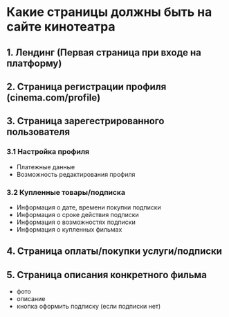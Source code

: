 # Какие страницы должны быть на сайте кинотеатра

## 1. Лендинг (Первая страница при входе на платформу)

## 2. Страница регистрации профиля (cinema.com/profile)

## 3. Страница зарегестрированного пользователя

### 3.1 Настройка профиля

* Платежные данные
* Возможность редактирования профиля

### 3.2 Купленные товары/подписка

* Информация о дате, времени покупки подписки
* Информация о сроке действия подписки
* Информация о возможностях подписки
* Информация о купленных фильмах

## 4. Страница оплаты/покупки услуги/подписки

## 5. Страница описания конкретного фильма

* фото
* описание
* кнопка оформить подписку (если подписки нет)
